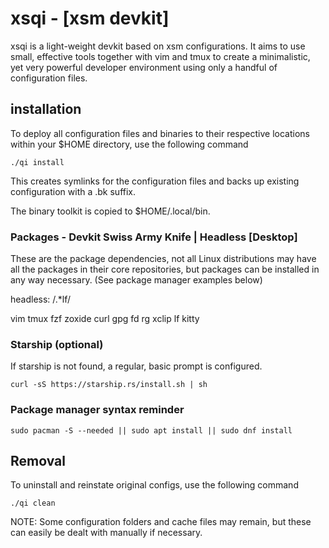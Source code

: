 # xsqi - [xsm devkit]

xsqi is a light-weight devkit based on xsm configurations.
It aims to use small, effective tools together with vim and
tmux to create a minimalistic, yet very powerful developer
environment using only a handful of configuration files.

## installation

To deploy all configuration files and binaries to their
respective locations within your $HOME directory, use the
following command

`./qi install`

This creates symlinks for the configuration files and backs
up existing configuration with a .bk suffix.

The binary toolkit is copied to $HOME/.local/bin.


### Packages - Devkit Swiss Army Knife | Headless [Desktop]

These are the package dependencies, not all Linux
distributions may have all the packages in their core
repositories, but packages can be installed in any way
necessary. (See package manager examples below)

headless:  /.*lf/

vim tmux fzf zoxide curl gpg fd rg xclip lf kitty

### Starship (optional)

If starship is not found, a regular, basic prompt is
configured.

`curl -sS https://starship.rs/install.sh | sh`

### Package manager syntax reminder

`sudo pacman -S --needed || sudo apt install || sudo dnf install`

## Removal

To uninstall and reinstate original configs, use the
following command

`./qi clean`

NOTE: Some configuration folders and cache files may remain,
but these can easily be dealt with manually if necessary.
